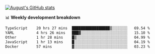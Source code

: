 
[![August's GitHub stats](https://github-readme-stats.vercel.app/api?username=zou-weidong&show_icons=true&theme=radical)](https://github.com/zou-weidong)


📊 **Weekly development breakdown**
<!--START_SECTION:waka-->

```txt
TypeScript    20 hrs 27 mins  █████████████████▒░░░░░░░   69.54 %
YAML          4 hrs 26 mins   ███▓░░░░░░░░░░░░░░░░░░░░░   15.10 %
Other         1 hr 28 mins    █▒░░░░░░░░░░░░░░░░░░░░░░░   04.99 %
JavaScript    1 hr 13 mins    █░░░░░░░░░░░░░░░░░░░░░░░░   04.19 %
Docker        57 mins         ▓░░░░░░░░░░░░░░░░░░░░░░░░   03.23 %
```

<!--END_SECTION:waka-->
